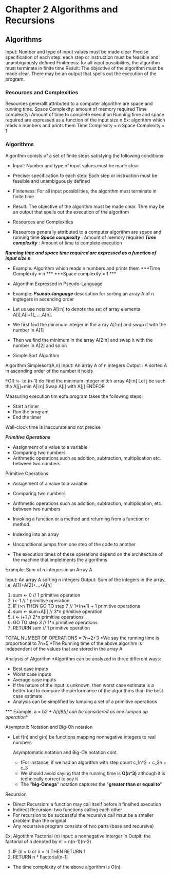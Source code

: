 # Chapter 2 Algorithms and Recursions
## Algorithms
  Input: Number and type of input values must be made clear
  Precise specification of each step: each step or instruction must be feasible and unambiguously defined
  Finiteness: for all input possibilites, the algorithm must terminate in finite time
  Result: The objective of the algorithm must be made clear. There may be an output that spells out the execution of the program.
  
### Resources and Complexities
  Resources generallt attributed to a computer algorithm are space and running time.
  Space Complexity: amount of memory required
  Time complexity: Amount of time to complete execution
  Running time and space required are expressed as a function of the input size n
  Ex: algorithm which reads n numbers and prints them
    Time Complexity = n
    Space Complexity = 1
    
    
### Algorithms

Algorithm conists of a set of finite steps satisfying the following conditions:
  * Input: Number and type of input values must be made clear
  * Precise: specification fo each step: Each step or instruction must be feasible and unambiguously defined
  * Finiteness: For all input possibliities, the algorithm must terminate in finite time
  * Result: The objective of the algorithm must be made clear. Thre may be an output that spells out the execution of the algorithm

* Resources and Complexities
* Resources generally attributed to a computer algorithm are space and running time
***Space complexity*** : Amount of memory required
***Time complexity*** : Amount of time to complete execution


***Running time and space time required are expressed as a function of input size n***
* Example: Algorithm which reads n numbers and prints them
***Time Complexity = n ***
***Space complexity = 1 ***

* Algorithm Expressed in Pseudo-Language
* Example: ***Psuedo-language*** description for sorting an array A of n ingtegers in ascending order
* Let us use notaion A[i:n] to denote the set of array elements A[i],A[i+1],,...,A[n].
* We first find the minimum integer in the array A[1:n] and swqp it with the number in A[1]
* Then we find the minimum in the array A[2:n] and swap it with the number in A[2] and so on


* Simple Sort Algorithm

Algorithm Simplesort(A,n)
Input: An array A of n integers
Output : A sorted A in ascending order of the number it holds

FOR i<- to (n-1) do
Find the minimum integer in teh array A[i:n]
Let j be such tha A[j]=min A[i:n]
Swap A[i] with A[j]
ENDFOR


Measuring execution tim eofa program takes the following steps:
* Start a timer
* Run the program
* End the timer

Wall-clock time is inaccurate and not precise


***Primitive Operations***

* Assignment of a value to a variable
* Comparing two numbers
* Arithmetic operations such as addition, subtraction, multiplication etc. between two numbers


Primitive Operations:
* Assignment of a value to a variable
* Comparing two numbers
* Arithmetic operations such as addition, subtraction, multiplication, etc. between two numbers
* Invoking a function or a method and returning from a function or method.
* Indexing into an array
* Unconditional jumps from one step of the code to another

* The execution times of these operations depend on the architecture of the machine that impletments the algorithms


Example: Sum of n integers in an Array A


Input: An array A sorting n integers
Output: Sum of the integers in the array, i.e, A[1]+A[2]+...+A[n]
1. sum <- 0 // 1 primitive operation
2. i<-1 // 1 primitive operation
3. IF i>n THEN GO TO step 7 // 1*(n+1) + 1 primitive operations
4. sum <- sum+A[i] // 3*n primitive operation
5. i <- i+1 // 2*n primitive operations
6. GO TO step 3 // 1*n primitive operations
7. RETURN sum // 1 primitive operation


TOTAL NUMBER OF OPERATIONS = 7n+2+3
*We say the running time is proportional to 7n+5
*The Running time of the above algorihm is independent of the values that are stored in the array A


Analysis of Algorithm
*Algorithm can be analyzed in three different ways:
* Best case inputs
* Worst case inputs
* Average case inputs
* If the nature of the input is unknown, then worst case estimate is a better tool
to compare the performance of the algorithms than the best case estimate
* Analysis can be simplified by lumping a set of a primitive operations


*** Example: a = b*2 + A[i]*B[i] can be considered as one lumped up operation***

Asymptotic Notation and Big-Oh notation

* Let f(n) and g(n) be functions mapping nonnegative integers to real numbers

  Asymptomatic notation and Big-Oh notation cont.
  
  * fFor instance, if we had an algorithm with step count c_1n^2 + c_2n + c_3
  * We should avoid saying that the running time is **O(n^3)** although it is technically correct to say it
  * The "**big-Omega**" notation captures the "**greater than or equal to**"

Recursion

  * Direct Recursion: a function may call itself before it finsihed execution
  * Indirect Recursion: two functions calling each other
  * For recursion to be successful the recursive call msut be a smaller problem than the original
  * Any recurrsive program consists of two parts (base and recursive)

Ex:
Algotithm Factorial (n)
Input: a nonnegative interger in
Outpit: the factorial of n denoted by n! = n(n-1)(n-2)
1. IF (n = 0 or n = 1) THEN RETURN 1
2. RETURN n * Factorial(n-1)
* The time complexity of the above algorithm is O(n)


